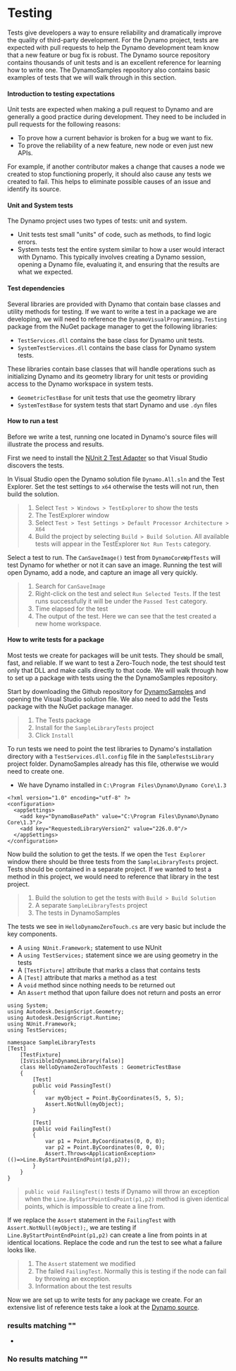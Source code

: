 # Testing

Tests give developers a way to ensure reliability and dramatically improve the quality of third-party development. For the Dynamo project, tests are expected with pull requests to help the Dynamo development team know that a new feature or bug fix is robust. The Dynamo source repository contains thousands of unit tests and is an excellent reference for learning how to write one. The DynamoSamples repository also contains basic examples of tests that we will walk through in this section.

#### Introduction to testing expectations <a href="#introduction-to-testing-expectations" id="introduction-to-testing-expectations"></a>

Unit tests are expected when making a pull request to Dynamo and are generally a good practice during development. They need to be included in pull requests for the following reasons:

* To prove how a current behavior is broken for a bug we want to fix.
* To prove the reliability of a new feature, new node or even just new APIs.

For example, if another contributor makes a change that causes a node we created to stop functioning properly, it should also cause any tests we created to fail. This helps to eliminate possible causes of an issue and identify its source.

#### Unit and System tests <a href="#unit-and-system-tests" id="unit-and-system-tests"></a>

The Dynamo project uses two types of tests: unit and system.

* Unit tests test small "units" of code, such as methods, to find logic errors.
* System tests test the entire system similar to how a user would interact with Dynamo. This typically involves creating a Dynamo session, opening a Dynamo file, evaluating it, and ensuring that the results are what we expected.

#### Test dependencies <a href="#test-dependencies" id="test-dependencies"></a>

Several libraries are provided with Dynamo that contain base classes and utility methods for testing. If we want to write a test in a package we are developing, we will need to reference the `DynamoVisualProgramming.Testing` package from the NuGet package manager to get the following libraries:

* `TestServices.dll` contains the base class for Dynamo unit tests.
* `SystemTestServices.dll` contains the base class for Dynamo system tests.

These libraries contain base classes that will handle operations such as initializing Dynamo and its geometry library for unit tests or providing access to the Dynamo workspace in system tests.

* `GeometricTestBase` for unit tests that use the geometry library
* `SystemTestBase` for system tests that start Dynamo and use `.dyn` files

#### How to run a test <a href="#how-to-run-a-test" id="how-to-run-a-test"></a>

Before we write a test, running one located in Dynamo's source files will illustrate the process and results.

First we need to install the [NUnit 2 Test Adapter](https://marketplace.visualstudio.com/items?itemName=NUnitDevelopers.NUnitTestAdapter) so that Visual Studio discovers the tests.

In Visual Studio open the Dynamo solution file `Dynamo.All.sln` and the Test Explorer. Set the test settings to `x64` otherwise the tests will not run, then build the solution.

> 1. Select `Test > Windows > TestExplorer` to show the tests
> 2. The TestExplorer window
> 3. Select `Test > Test Settings > Default Processor Architecture > X64`
> 4. Build the project by selecting `Build > Build Solution`. All available tests will appear in the TestExplorer `Not Run Tests` category.

Select a test to run. The `CanSaveImage()` test from `DynamoCoreWpfTests` will test Dynamo for whether or not it can save an image. Running the test will open Dynamo, add a node, and capture an image all very quickly.

> 1. Search for `CanSaveImage`
> 2. Right-click on the test and select `Run Selected Tests`. If the test runs successfully it will be under the `Passed Test` category.
> 3. Time elapsed for the test
> 4. The output of the test. Here we can see that the test created a new home workspace.

#### How to write tests for a package <a href="#how-to-write-tests-for-a-package" id="how-to-write-tests-for-a-package"></a>

Most tests we create for packages will be unit tests. They should be small, fast, and reliable. If we want to test a Zero-Touch node, the test should test only that DLL and make calls directly to that code. We will walk through how to set up a package with tests using the the DynamoSamples repository.

Start by downloading the Github repository for [DynamoSamples](https://github.com/DynamoDS/DynamoSamples) and opening the Visual Studio solution file. We also need to add the Tests package with the NuGet package manager.

> 1. The Tests package
> 2. Install for the `SampleLibraryTests` project
> 3. Click `Install`

To run tests we need to point the test libraries to Dynamo's installation directory with a `TestServices.dll.config` file in the `SampleTestsLibrary` project folder. DynamoSamples already has this file, otherwise we would need to create one.

* We have Dynamo installed in `C:\Program Files\Dynamo\Dynamo Core\1.3`

```
<?xml version="1.0" encoding="utf-8" ?>
<configuration>
  <appSettings>
    <add key="DynamoBasePath" value="C:\Program Files\Dynamo\Dynamo Core\1.3"/>
    <add key="RequestedLibraryVersion2" value="226.0.0"/>
  </appSettings>
</configuration>
```

Now build the solution to get the tests. If we open the `Test Explorer` window there should be three tests from the `SampleLibraryTests` project. Tests should be contained in a separate project. If we wanted to test a method in this project, we would need to reference that library in the test project.

> 1. Build the solution to get the tests with `Build > Build Solution`
> 2. A separate `SampleLibraryTests` project
> 3. The tests in DynamoSamples

The tests we see in `HelloDynamoZeroTouch.cs` are very basic but include the key components.

* A `using NUnit.Framework;` statement to use NUnit
* A `using TestServices;` statement since we are using geometry in the tests
* A `[TestFixture]` attribute that marks a class that contains tests
* A `[Test]` attribute that marks a method as a test
* A `void` method since nothing needs to be returned out
* An `Assert` method that upon failure does not return and posts an error

```
using System;
using Autodesk.DesignScript.Geometry;
using Autodesk.DesignScript.Runtime;
using NUnit.Framework;
using TestServices;

namespace SampleLibraryTests
[Test]
    [TestFixture]
    [IsVisibleInDynamoLibrary(false)]
    class HelloDynamoZeroTouchTests : GeometricTestBase
    {
        [Test]
        public void PassingTest()
        {
            var myObject = Point.ByCoordinates(5, 5, 5);
            Assert.NotNull(myObject);
        }

        [Test]
        public void FailingTest()
        {
            var p1 = Point.ByCoordinates(0, 0, 0);
            var p2 = Point.ByCoordinates(0, 0, 0);
            Assert.Throws<ApplicationException>(()=>Line.ByStartPointEndPoint(p1,p2));
        }
    }
}
```

> `public void FailingTest()` tests if Dynamo will throw an exception when the `Line.ByStartPointEndPoint(p1,p2)` method is given identical points, which is impossible to create a line from.

If we replace the `Assert` statement in the `FailingTest` with `Assert.NotNull(myObject);`, we are testing if `Line.ByStartPointEndPoint(p1,p2)` can create a line from points in at identical locations. Replace the code and run the test to see what a failure looks like.

> 1. The `Assert` statement we modified
> 2. The failed `FailingTest`. Normally this is testing if the node can fail by throwing an exception.
> 3. Information about the test results

Now we are set up to write tests for any package we create. For an extensive list of reference tests take a look at the [Dynamo source](https://github.com/DynamoDS/Dynamo/tree/master/test).

### results matching ""

*

### No results matching ""
